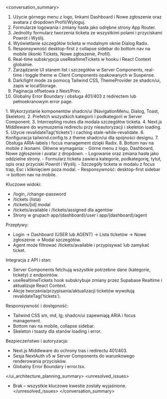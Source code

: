 <conversation_summary>
<decisions>
1. Użycie górnego menu z logo, linkami Dashboard i Nowe zgłoszenie oraz avatara z dropdown Profil/Wyloguj.
2. Formularze logowania i zmiany hasła jako odrębne strony App Router.
3. Jednolity formularz tworzenia ticketa ze wszystkimi polami i przyciskami Powrót i Wyślij.
4. Wyświetlanie szczegółów ticketa w modalnym oknie Dialog Radix.
5. Responsywność desktop-first z collapse sidebar do bottom nav na mobile (ikonki Tickets, Nowe zgłoszenie, Profil).
6. Real-time subskrypcja useRealtimeTickets w hooku i React Context globalnie.
7. Zarządzanie UI stanem list i szczegółów w Server Components, real-time i toggle theme w Client Components opakowanych w Suspense.
8. Dark/light mode za pomocą Tailwind CSS, ThemeProvider ze shadcn/ui, zapis w localStorage.
9. Paginacja offsetowa z Next/Prev.
10. Globalny Error Boundary i obsługa 401/403 z redirectem lub pełnoekranowym error page.
</decisions>
<matched_recommendations>
1. Wykorzystanie komponentów shadcn/ui (NavigationMenu, Dialog, Toast, Skeleton).
2. Prefetch wszystkich kategorii i podkategorii w Server Component.
3. Intercepting routes dla modala szczegółów ticketa.
4. Next.js Middleware do wymuszenia redirectu przy nieautoryzacji i skeleton loading.
5. Użycie revalidateTag('tickets') i caching stale-while-revalidate.
6. Konfiguracja tailwind.config.ts z theme shadcn/ui dla spójności designu.
7. Obsługa ARIA-labels i focus management dzięki Radix.
8. Bottom nav na mobile z ikonami.
</matched_recommendations>
<ui_architecture_planning_summary>
Główne wymagania:
- Górne menu z logo, Dashboard, Nowe zgłoszenie i avatar z dropdown.
- Logowanie oraz zmiana hasła jako oddzielne strony.
- Formularz ticketa zawiera kategorie, podkategorię, tytuł, opis oraz przyciski Powrót i Wyślij.
- Szczegóły ticketa w modalu z focus trap, Esc i kliknięciem poza modal.
- Responsywność: desktop-first sidebar -> bottom nav na mobile.

Kluczowe widoki:
- /login, /change-password
- /tickets (lista)
- /tickets/[id] modal
- /tickets/available i /tickets/assigned dla agentów
- Strony w grupach app/(dashboard)/user i app/(dashboard)/agent

Przepływy:
- Login -> Dashboard (USER lub AGENT) -> Lista ticketów -> Nowe zgłoszenie -> Modal szczegółów.
- Agent może filtrować /tickets/available i przypisywać lub zamykać ticket.

Integracja z API i stan:
- Server Components fetchują wszystkie potrzebne dane (kategorie, tickety) z endpointów.
- useRealtimeTickets hook subskrybuje zmiany przez Supabase Realtime i aktualizuje React Context.
- Akcje tworzenia/przypisania/aktualizacji ticketów wywołują revalidateTag('tickets').

Responsywność i dostępność:
- Tailwind CSS sm, md, lg; shadcn/ui zapewniają ARIA i focus management.
- Bottom nav na mobile, collapse sidebar.
- Skeleton i toasty dla stanów loading i error.

Bezpieczeństwo i autoryzacja:
- Next.js Middleware do ochrony tras i redirectu 401/403.
- Sesja NextAuth v5 w Server Components do warunkowego renderowania przycisków.
- Globalny Error Boundary i error.tsx.

</ui_architecture_planning_summary>
<unresolved_issues>
- Brak – wszystkie kluczowe kwestie zostały wyjaśnione.
</unresolved_issues>
</conversation_summary>
